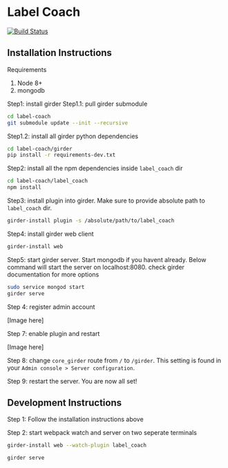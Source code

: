 # Label Coach

[![Build Status](https://travis-ci.org/chaitanya2334/label-coach.svg?branch=master)](https://travis-ci.org/chaitanya2334/label-coach)

## Installation Instructions

Requirements
1. Node 8+
2. mongodb

Step1: install girder
Step1.1: pull girder submodule
```bash
cd label-coach
git submodule update --init --recursive
```
Step1.2: install all girder python dependencies
```bash
cd label-coach/girder
pip install -r requirements-dev.txt
```



Step2: install all the npm dependencies inside `label_coach` dir

```bash
cd label-coach/label_coach
npm install
```

Step3: install plugin into girder. Make sure to provide absolute path to `label_coach` dir.
```bash
girder-install plugin -s /absolute/path/to/label_coach
```

Step4: install girder web client
```bash
girder-install web
```

Step5: start girder server. Start mongodb if you havent already. Below command will start the server on localhost:8080. check girder documentation 
for more options
```bash
sudo service mongod start
girder serve
```

Step 4: register admin account 

[Image here]

Step 7: enable plugin and restart

[Image here]

Step 8: change `core_girder` route from `/` to `/girder`. This setting is found in your `Admin console > Server configuration`.

Step 9: restart the server. You are now all set!

## Development Instructions

Step 1: Follow the installation instructions above 

Step 2: start webpack watch and server on two seperate terminals
```bash
girder-install web --watch-plugin label_coach 
```

```bash
girder serve
```

